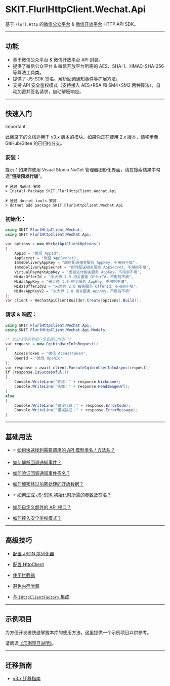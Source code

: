﻿# SKIT.FlurlHttpClient.Wechat.Api

基于 `Flurl.Http` 的[微信公众平台](<(https://mp.weixin.qq.com/)>) & [微信开放平台](<(https://open.weixin.qq.com/)>) HTTP API SDK。

---

## 功能

-   基于微信公众平台 & 微信开放平台 API 封装。
-   提供了微信公众平台 & 微信开放平台所需的 AES、SHA-1、HMAC-SHA-256 等算法工具类。
-   提供了 JS-SDK 签名、解析回调通知事件等扩展方法。
-   支持 API 安全鉴权模式（支持接入 AES+RSA 和 SM4+SM2 两种算法），自动加密并签名请求，自动解密响应。

---

## 快速入门

> [!IMPORTANT]
> 此目录下的文档适用于 v3.x 版本的模块。如果你正在使用 2.x 版本，请移步至 GitHub/Gitee 的已归档分支。

### 安装：

提示：如果你使用 Visual Studio NuGet 管理器图形化界面，请在搜索结果中勾选“**包括预发行版**”。

```shell
# 通过 NuGet 安装
> Install-Package SKIT.FlurlHttpClient.Wechat.Api

# 通过 dotnet-tools 安装
> dotnet add package SKIT.FlurlHttpClient.Wechat.Api
```

### 初始化：

```csharp
using SKIT.FlurlHttpClient.Wechat;
using SKIT.FlurlHttpClient.Wechat.Api;

var options = new WechatApiClientOptions()
{
    AppId = "微信 AppId",
    AppSecret = "微信 AppSecret",
    ImmeDeliveryAppKey = "即时配送相关服务 AppKey，不用则不填",
    ImmeDeliveryAppSecret = "即时配送相关服务 AppSecret，不用则不填",
    VirtualPaymentAppKey = "虚拟支付相关服务 AppKey，不用则不填",
    MidasOfferId = "米大师 1.0 相关服务 OfferId，不用则不填",
    MidasAppKey = "米大师 1.0 相关服务 AppKey，不用则不填",
    MidasOfferIdV2 = "米大师 2.0 相关服务 OfferId，不用则不填",
    MidasAppKeyV2 = "米大师 2.0 相关服务 AppKey，不用则不填"
};
var client = WechatApiClientBuilder.Create(options).Build();
```

### 请求 & 响应：

```csharp
using SKIT.FlurlHttpClient.Wechat.Api;
using SKIT.FlurlHttpClient.Wechat.Api.Models;

/* 以公众号获取用户信息接口为例 */
var request = new CgibinUserInfoRequest()
{
    AccessToken = "微信 AccessToken",
    OpenId = "微信 OpenId"
};
var response = await client.ExecuteCgibinUserInfoAsync(request);
if (response.IsSuccessful())
{
    Console.WriteLine("昵称：" + response.Nickname);
    Console.WriteLine("头像：" + response.HeadImageUrl);
}
else
{
    Console.WriteLine("错误代码：" + response.ErrorCode);
    Console.WriteLine("错误描述：" + response.ErrorMessage);
}
```

---

## 基础用法

-   ⭐ [如何快速找到需要调用的 API 模型类名 / 方法名？](./Basic_ModelDefinition.md)

-   [如何解析回调通知事件？](./Basic_EventDeserialization.md)

-   [如何验证回调通知事件签名？](./Basic_EventSignatureVerification.md)

-   [如何解密经过加密处理的开放数据？](./Basic_OpenDataDecryption.md)

-   ⭐ [如何生成 JS-SDK 初始化时所需的参数及签名？](./Basic_Parameters.md)

-   [如何自定义额外的 API 接口？](./Basic_Extensions.md)

-   [如何接入安全鉴权模式？](./Basic_SecureAPI.md)

---

## 高级技巧

-   [配置 JSON 序列化器](./Advanced_JsonSerializer.md)

-   [配置 HttpClient](./Advanced_HttpClient.md)

-   [使用拦截器](./Advanced_Interceptor.md)

-   [避免内存泄漏](./Advanced_Dispose.md)

-   [与 `IHttpClientFactory` 集成](./Advanced_HttpClientFactory.md)

---

## 示例项目

为方便开发者快速掌握本库的使用方法，这里提供一个示例项目以供参考。

请阅读[《示例项目说明》](./Sample.md)。

---

## 迁移指南

-   [v3.x 迁移指南](./Migration_V3.md)

